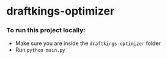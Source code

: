 # draftkings-optimizer

### To run this project locally:
* Make sure you are inside the `draftkings-optimizer` folder
* Run `python main.py`
